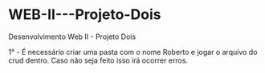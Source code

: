 # WEB-II---Projeto-Dois
Desenvolvimento Web II - Projeto Dois

1° - É necessário criar uma pasta com o nome Roberto e jogar o arquivo do crud dentro.
Caso não seja feito isso irá ocorrer erros.
